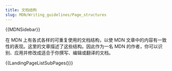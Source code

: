 ```yaml
---
title: 文档结构
slug: MDN/Writing_guidelines/Page_structures
---
```


{{MDNSidebar}}

在 MDN 上有各式各样的可重复使用的文档结构，以使 MDN 文章中的内容有一致性的表现。这里的文章描述了这些结构。因此作为一名 MDN 的作者，你可以识别、应用并修改成适合于你撰写、编辑或翻译的文档。

{{LandingPageListSubPages()}}
